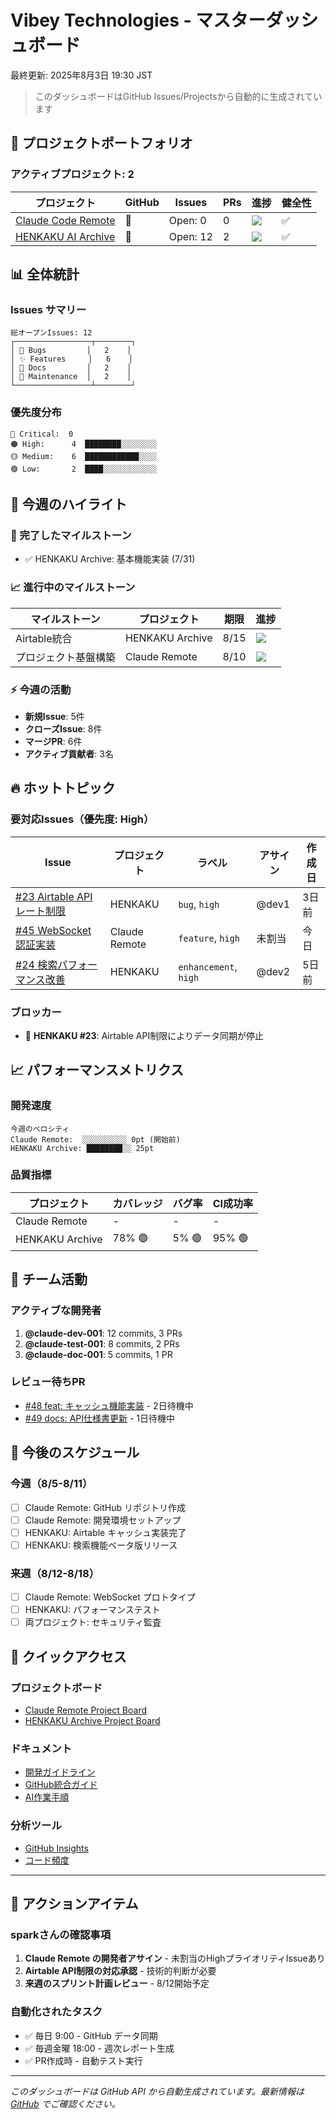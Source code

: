 # Vibey Technologies - マスターダッシュボード
最終更新: 2025年8月3日 19:30 JST

> このダッシュボードはGitHub Issues/Projectsから自動的に生成されています

## 🏢 プロジェクトポートフォリオ

### アクティブプロジェクト: 2

| プロジェクト | GitHub | Issues | PRs | 進捗 | 健全性 |
|------------|--------|--------|-----|------|--------|
| [Claude Code Remote](https://github.com/sparkminan/claude-code-remote) | 🔗 | Open: 0 | 0 | ![](https://progress-bar.dev/5) | ✅ |
| [HENKAKU AI Archive](https://github.com/sparkminan/henkaku-ai-archive) | 🔗 | Open: 12 | 2 | ![](https://progress-bar.dev/65) | ✅ |

## 📊 全体統計

### Issues サマリー
```
総オープンIssues: 12
┌─────────────────┬────────┐
│ 🐛 Bugs         │   2    │
│ ✨ Features     │   6    │
│ 📝 Docs         │   2    │
│ 🔧 Maintenance  │   2    │
└─────────────────┴────────┘
```

### 優先度分布
```
🔴 Critical:  0
🟠 High:      4  ████████░░░░░░░░
🟡 Medium:    6  ████████████░░░░
🟢 Low:       2  ████░░░░░░░░░░░░
```

## 🚀 今週のハイライト

### 🎯 完了したマイルストーン
- ✅ HENKAKU Archive: 基本機能実装 (7/31)

### 📈 進行中のマイルストーン
| マイルストーン | プロジェクト | 期限 | 進捗 |
|--------------|------------|------|------|
| Airtable統合 | HENKAKU Archive | 8/15 | ![](https://progress-bar.dev/70) |
| プロジェクト基盤構築 | Claude Remote | 8/10 | ![](https://progress-bar.dev/20) |

### ⚡ 今週の活動
- **新規Issue**: 5件
- **クローズIssue**: 8件
- **マージPR**: 6件
- **アクティブ貢献者**: 3名

## 🔥 ホットトピック

### 要対応Issues（優先度: High）
| Issue | プロジェクト | ラベル | アサイン | 作成日 |
|-------|------------|--------|---------|--------|
| [#23 Airtable APIレート制限](link) | HENKAKU | `bug`, `high` | @dev1 | 3日前 |
| [#45 WebSocket認証実装](link) | Claude Remote | `feature`, `high` | 未割当 | 今日 |
| [#24 検索パフォーマンス改善](link) | HENKAKU | `enhancement`, `high` | @dev2 | 5日前 |

### ブロッカー
- 🚫 **HENKAKU #23**: Airtable API制限によりデータ同期が停止

## 📈 パフォーマンスメトリクス

### 開発速度
```
今週のベロシティ
Claude Remote:  ░░░░░░░░░░ 0pt (開始前)
HENKAKU Archive: ████████░░ 25pt
```

### 品質指標
| プロジェクト | カバレッジ | バグ率 | CI成功率 |
|------------|-----------|--------|----------|
| Claude Remote | - | - | - |
| HENKAKU Archive | 78% 🟢 | 5% 🟢 | 95% 🟢 |

## 👥 チーム活動

### アクティブな開発者
1. **@claude-dev-001**: 12 commits, 3 PRs
2. **@claude-test-001**: 8 commits, 2 PRs
3. **@claude-doc-001**: 5 commits, 1 PR

### レビュー待ちPR
- [#48 feat: キャッシュ機能実装](link) - 2日待機中
- [#49 docs: API仕様書更新](link) - 1日待機中

## 📅 今後のスケジュール

### 今週（8/5-8/11）
- [ ] Claude Remote: GitHub リポジトリ作成
- [ ] Claude Remote: 開発環境セットアップ
- [ ] HENKAKU: Airtable キャッシュ実装完了
- [ ] HENKAKU: 検索機能ベータ版リリース

### 来週（8/12-8/18）
- [ ] Claude Remote: WebSocket プロトタイプ
- [ ] HENKAKU: パフォーマンステスト
- [ ] 両プロジェクト: セキュリティ監査

## 🔗 クイックアクセス

### プロジェクトボード
- [Claude Remote Project Board](https://github.com/sparkminan/claude-code-remote/projects/1)
- [HENKAKU Archive Project Board](https://github.com/sparkminan/henkaku-ai-archive/projects/1)

### ドキュメント
- [開発ガイドライン](../templates/DEVELOPMENT_GUIDE.md)
- [GitHub統合ガイド](../GITHUB_INTEGRATION_GUIDE.md)
- [AI作業手順](../AI_WORKFLOW_GUIDE.md)

### 分析ツール
- [GitHub Insights](https://github.com/sparkminan/claude-code-remote/pulse)
- [コード頻度](https://github.com/sparkminan/henkaku-ai-archive/graphs/code-frequency)

---

## 🎯 アクションアイテム

### sparkさんの確認事項
1. **Claude Remote の開発者アサイン** - 未割当のHighプライオリティIssueあり
2. **Airtable API制限の対応承認** - 技術的判断が必要
3. **来週のスプリント計画レビュー** - 8/12開始予定

### 自動化されたタスク
- ✅ 毎日 9:00 - GitHub データ同期
- ✅ 毎週金曜 18:00 - 週次レポート生成
- ✅ PR作成時 - 自動テスト実行

---
*このダッシュボードは GitHub API から自動生成されています。最新情報は [GitHub](https://github.com/sparkminan) でご確認ください。*